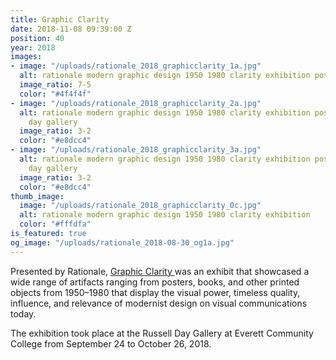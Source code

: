 ```yaml
---
title: Graphic Clarity
date: 2018-11-08 09:39:00 Z
position: 40
year: 2018
images:
- image: "/uploads/rationale_2018_graphicclarity_1a.jpg"
  alt: rationale modern graphic design 1950 1980 clarity exhibition poster
  image_ratio: 7-5
  color: "#4f4f4f"
- image: "/uploads/rationale_2018_graphicclarity_2a.jpg"
  alt: rationale modern graphic design 1950 1980 clarity exhibition posters russell
    day gallery
  image_ratio: 3-2
  color: "#e8dcc4"
- image: "/uploads/rationale_2018_graphicclarity_3a.jpg"
  alt: rationale modern graphic design 1950 1980 clarity exhibition posters russell
    day gallery
  image_ratio: 3-2
  color: "#e8dcc4"
thumb_image:
  image: "/uploads/rationale_2018_graphicclarity_0c.jpg"
  alt: rationale modern graphic design 1950 1980 clarity exhibition
  color: "#fffdfa"
is_featured: true
og_image: "/uploads/rationale_2018-08-30_og1a.jpg"
---
```


Presented by Rationale, [Graphic Clarity ](https://www.everettcc.edu/gallery)was an exhibit that showcased a wide range of artifacts ranging from posters, books, and other printed objects from 1950–1980 that display the visual power, timeless quality, influence, and relevance of modernist design on visual communications today.

The exhibition took place at the Russell Day Gallery at Everett Community College from September 24 to October 26, 2018.